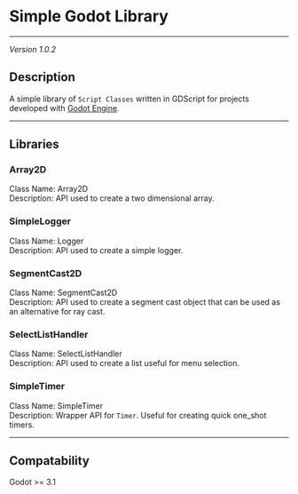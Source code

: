 # Simple Godot Library
---------------------

*Version 1.0.2*

## Description

A simple library of `Script Classes` written in GDScript for projects developed with [Godot Engine](https://godotengine.org).

-----------------------------------------------------------------------------------------------------------------------------

## Libraries

### Array2D

Class Name: Array2D  
Description: API used to create a two dimensional array.

### SimpleLogger

Class Name: Logger  
Description: API used to create a simple logger.

### SegmentCast2D

Class Name: SegmentCast2D  
Description: API used to create a segment cast object that can be used as an alternative for ray cast.

### SelectListHandler

Class Name: SelectListHandler  
Description: API used to create a list useful for menu selection.

### SimpleTimer

Class Name: SimpleTimer  
Description: Wrapper API for `Timer`.  Useful for creating quick one_shot timers.

----------------
## Compatability

Godot >= 3.1